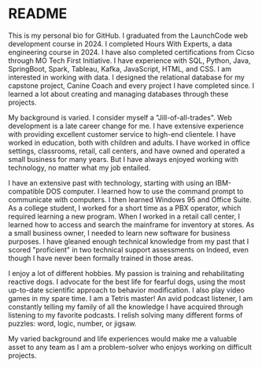 ﻿# README
This is my personal bio for GitHub. I graduated from the LaunchCode web development course in 2024. I completed Hours With Experts, a data engineering course in 2024. I have also completed certifications from Cicso through MO Tech First Initiative. I have experience with SQL, Python, Java, SpringBoot, Spark, Tableau, Kafka, JavaScript, HTML, and CSS. I am interested in working with data. I designed the relational database for my capstone project, Canine Coach and every project I have completed since. I learned a lot about creating and managing databases through these projects.
 

My background is varied. I consider myself a "Jill-of-all-trades". Web development is a late career change for me. I have extensive experience with providing excellent customer service to high-end clientele. I have worked in education, both with children and adults. I have worked in office settings, classrooms, retail, call centers, and have owned and operated a small business for many years. But I have always enjoyed working with technology, no matter what my job entailed.


I have an extensive past with technology, starting with using an IBM-compatible DOS computer. I learned how to use the command prompt to communicate with computers. I then learned Windows 95 and Office Suite. As a college student, I worked for a short time as a PBX operator, which required learning a new program. When I worked in a retail call center, I learned how to access and search the mainframe for inventory at stores. As a small business owner, I needed to learn new software for business purposes. I have gleaned enough technical knowledge from my past that I scored "proficient" in two technical support assessments on Indeed, even though I have never been formally trained in those areas. 


I enjoy a lot of different hobbies. My passion is training and rehabilitating reactive dogs. I advocate for the best life for fearful dogs, using the most up-to-date scientific approach to behavior modification. I also play video games in my spare time. I am a Tetris master! An avid podcast listener, I am constantly telling my family of all the knowledge I have acquired through listening to my favorite podcasts. I relish solving many different forms of puzzles: word, logic, number, or jigsaw. 

My varied background and life experiences would make me a valuable asset to any team as I am a problem-solver who enjoys working on difficult projects. 
